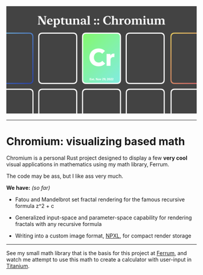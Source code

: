 <img src="./cr-banner.png">

---

# **Chromium:** visualizing based math

Chromium is a personal Rust project designed to display a few **very cool** visual applications in mathematics using my math library, Ferrum.

The code may be ass, but I like ass very much.

**We have:** *(so far)*

- Fatou and Mandelbrot set fractal rendering for the famous recursive formula z^2 + c

- Generalized input-space and parameter-space capability for rendering fractals with any recursive formula

- Writing into a custom image format, [NPXL](./npxl.md), for compact render storage

---

See my small math library that is the basis for this project at
[Ferrum](https://github.com/nptnl/ferrum),
and watch me attempt to use this math to create a calculator with user-input in
[Titanium](https://github.com/nptnl/titanium).